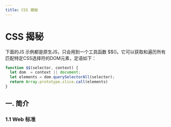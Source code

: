 ```yaml
---
title: CSS 揭秘
---
```


<!-- @import "[TOC]" {cmd="toc" depthFrom=1 depthTo=6 orderedList=false} -->

# CSS 揭秘

下面的JS 示例都是原生JS，只会用到一个工具函数 $$()。它可以获取和遍历所有匹配特定CSS选择符的DOM元素，定语如下：

```js
function $$(selector, context) {
  let dom  = context || document;
  let elements = dom.querySelectorAll(selector);
  return Array.prototype.slice.call(elements)
}
```

## 一. 简介

### 1.1 Web 标准
